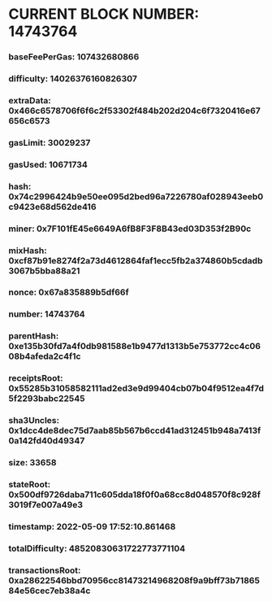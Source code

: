 # CURRENT BLOCK NUMBER: 14743764

### baseFeePerGas: 107432680866
### difficulty: 14026376160826307
### extraData: 0x466c6578706f6f6c2f53302f484b202d204c6f7320416e67656c6573
### gasLimit: 30029237
### gasUsed: 10671734
### hash: 0x74c2996424b9e50ee095d2bed96a7226780af028943eeb0c9423e68d562de416
### miner: 0x7F101fE45e6649A6fB8F3F8B43ed03D353f2B90c
### mixHash: 0xcf87b91e8274f2a73d4612864faf1ecc5fb2a374860b5cdadb3067b5bba88a21
### nonce: 0x67a835889b5df66f
### number: 14743764
### parentHash: 0xe135b30fd7a4f0db981588e1b9477d1313b5e753772cc4c0608b4afeda2c4f1c
### receiptsRoot: 0x55285b31058582111ad2ed3e9d99404cb07b04f9512ea4f7d5f2293babc22545
### sha3Uncles: 0x1dcc4de8dec75d7aab85b567b6ccd41ad312451b948a7413f0a142fd40d49347
### size: 33658
### stateRoot: 0x500df9726daba711c605dda18f0f0a68cc8d048570f8c928f3019f7e007a49e3
### timestamp: 2022-05-09 17:52:10.861468
### totalDifficulty: 48520830631722773771104
### transactionsRoot: 0xa28622546bbd70956cc81473214968208f9a9bff73b7186584e56cec7eb38a4c
